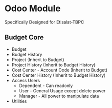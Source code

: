 Odoo Module
===========
Specifically Designed for Etisalat-TBPC

Budget Core
---------------------
- Budget
- Budget History
- Project (Inherit to Budget)
- Project History (Inherit to Budget History)
- Cost Center - Account Code (Inherit to Budget)
- Cost Center History (Inherit to Budget History)
- Access Users
    - Dependent - Can readonly
    - User - General Usage except delete power
    - Manager - All power to manipulate data
- Utilities